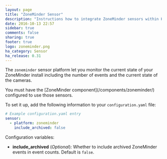 ```yaml
---
layout: page
title: "ZoneMinder Sensor"
description: "Instructions how to integrate ZoneMinder sensors within Home Assistant."
date: 2016-10-13 22:57
sidebar: true
comments: false
sharing: true
footer: true
logo: zoneminder.png
ha_category: Sensor
ha_release: 0.31
---
```



The `zoneminder` sensor platform let you monitor the current state of your ZoneMinder install including the number of events and the current state of the cameras.

<p class='note'>
You must have the [ZoneMinder component](/components/zoneminder/) configured to use those sensors.
</p>

To set it up, add the following information to your `configuration.yaml` file:

```yaml
# Example configuration.yaml entry
sensor:
  - platform: zoneminder
    include_archived: false
```

Configuration variables:

- **include_archived** (*Optional*): Whether to include archived ZoneMinder events in event counts. Default is `false`.
